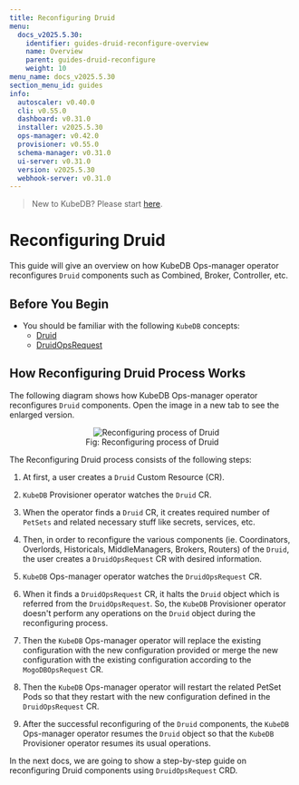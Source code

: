 ```yaml
---
title: Reconfiguring Druid
menu:
  docs_v2025.5.30:
    identifier: guides-druid-reconfigure-overview
    name: Overview
    parent: guides-druid-reconfigure
    weight: 10
menu_name: docs_v2025.5.30
section_menu_id: guides
info:
  autoscaler: v0.40.0
  cli: v0.55.0
  dashboard: v0.31.0
  installer: v2025.5.30
  ops-manager: v0.42.0
  provisioner: v0.55.0
  schema-manager: v0.31.0
  ui-server: v0.31.0
  version: v2025.5.30
  webhook-server: v0.31.0
---
```


> New to KubeDB? Please start [here](/docs/v2025.5.30/README).

# Reconfiguring Druid

This guide will give an overview on how KubeDB Ops-manager operator reconfigures `Druid` components such as Combined, Broker, Controller, etc.

## Before You Begin

- You should be familiar with the following `KubeDB` concepts:
    - [Druid](/docs/v2025.5.30/guides/kafka/concepts/kafka)
    - [DruidOpsRequest](/docs/v2025.5.30/guides/kafka/concepts/kafkaopsrequest)

## How Reconfiguring Druid Process Works

The following diagram shows how KubeDB Ops-manager operator reconfigures `Druid` components. Open the image in a new tab to see the enlarged version.

<figure align="center">
  <img alt="Reconfiguring process of Druid" src="/docs/v2025.5.30/guides/druid/reconfigure/images/reconfigure.svg">
<figcaption align="center">Fig: Reconfiguring process of Druid</figcaption>
</figure>

The Reconfiguring Druid process consists of the following steps:

1. At first, a user creates a `Druid` Custom Resource (CR).

2. `KubeDB` Provisioner  operator watches the `Druid` CR.

3. When the operator finds a `Druid` CR, it creates required number of `PetSets` and related necessary stuff like secrets, services, etc.

4. Then, in order to reconfigure the various components (ie. Coordinators, Overlords, Historicals, MiddleManagers, Brokers, Routers) of the `Druid`, the user creates a `DruidOpsRequest` CR with desired information.

5. `KubeDB` Ops-manager operator watches the `DruidOpsRequest` CR.

6. When it finds a `DruidOpsRequest` CR, it halts the `Druid` object which is referred from the `DruidOpsRequest`. So, the `KubeDB` Provisioner  operator doesn't perform any operations on the `Druid` object during the reconfiguring process.

7. Then the `KubeDB` Ops-manager operator will replace the existing configuration with the new configuration provided or merge the new configuration with the existing configuration according to the `MogoDBOpsRequest` CR.

8. Then the `KubeDB` Ops-manager operator will restart the related PetSet Pods so that they restart with the new configuration defined in the `DruidOpsRequest` CR.

9. After the successful reconfiguring of the `Druid` components, the `KubeDB` Ops-manager operator resumes the `Druid` object so that the `KubeDB` Provisioner  operator resumes its usual operations.

In the next docs, we are going to show a step-by-step guide on reconfiguring Druid components using `DruidOpsRequest` CRD.